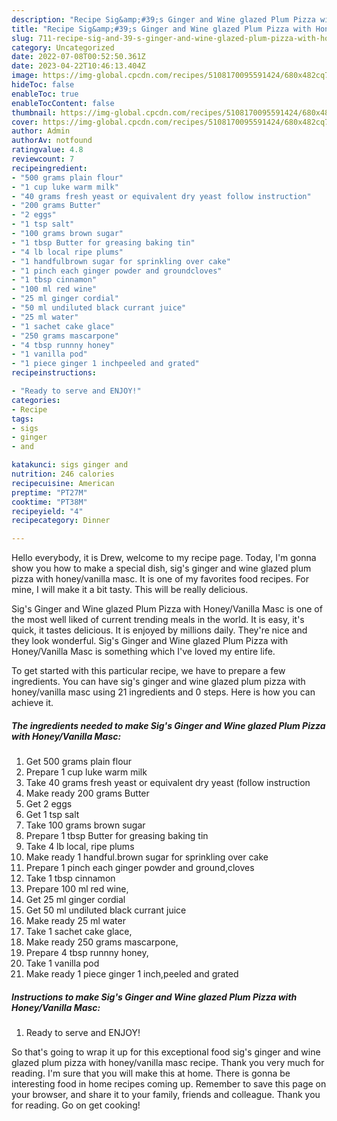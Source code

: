 ```yaml
---
description: "Recipe Sig&amp;#39;s Ginger and Wine glazed Plum Pizza with Honey/Vanilla Masc yang Very Delicious"
title: "Recipe Sig&amp;#39;s Ginger and Wine glazed Plum Pizza with Honey/Vanilla Masc yang Very Delicious"
slug: 711-recipe-sig-and-39-s-ginger-and-wine-glazed-plum-pizza-with-honey-vanilla-masc-yang-very-delicious
category: Uncategorized
date: 2022-07-08T00:52:50.361Z
date: 2023-04-22T10:46:13.404Z
image: https://img-global.cpcdn.com/recipes/5108170095591424/680x482cq70/sigs-ginger-and-wine-glazed-plum-pizza-with-honeyvanilla-masc-recipe-main-photo.jpg
hideToc: false
enableToc: true
enableTocContent: false
thumbnail: https://img-global.cpcdn.com/recipes/5108170095591424/680x482cq70/sigs-ginger-and-wine-glazed-plum-pizza-with-honeyvanilla-masc-recipe-main-photo.jpg
cover: https://img-global.cpcdn.com/recipes/5108170095591424/680x482cq70/sigs-ginger-and-wine-glazed-plum-pizza-with-honeyvanilla-masc-recipe-main-photo.jpg
author: Admin
authorAv: notfound
ratingvalue: 4.8
reviewcount: 7
recipeingredient:
- "500 grams plain flour"
- "1 cup luke warm milk"
- "40 grams fresh yeast or equivalent dry yeast follow instruction"
- "200 grams Butter"
- "2 eggs"
- "1 tsp salt"
- "100 grams brown sugar"
- "1 tbsp Butter for greasing baking tin"
- "4 lb local ripe plums"
- "1 handfulbrown sugar for sprinkling over cake"
- "1 pinch each ginger powder and groundcloves"
- "1 tbsp cinnamon"
- "100 ml red wine"
- "25 ml ginger cordial"
- "50 ml undiluted black currant juice"
- "25 ml water"
- "1 sachet cake glace"
- "250 grams mascarpone"
- "4 tbsp runnny honey"
- "1 vanilla pod"
- "1 piece ginger 1 inchpeeled and grated"
recipeinstructions:

- "Ready to serve and ENJOY!"
categories:
- Recipe
tags:
- sigs
- ginger
- and

katakunci: sigs ginger and 
nutrition: 246 calories
recipecuisine: American
preptime: "PT27M"
cooktime: "PT38M"
recipeyield: "4"
recipecategory: Dinner

---
```



Hello everybody, it is Drew, welcome to my recipe page. Today, I'm gonna show you how to make a special dish, sig&#39;s ginger and wine glazed plum pizza with honey/vanilla masc. It is one of my favorites food recipes. For mine, I will make it a bit tasty. This will be really delicious.



Sig&#39;s Ginger and Wine glazed Plum Pizza with Honey/Vanilla Masc is one of the most well liked of current trending meals in the world. It is easy, it's quick, it tastes delicious. It is enjoyed by millions daily. They're nice and they look wonderful. Sig&#39;s Ginger and Wine glazed Plum Pizza with Honey/Vanilla Masc is something which I've loved my entire life.


To get started with this particular recipe, we have to prepare a few ingredients. You can have sig&#39;s ginger and wine glazed plum pizza with honey/vanilla masc using 21 ingredients and 0 steps. Here is how you can achieve it.

<!--inarticleads1-->

##### The ingredients needed to make Sig&#39;s Ginger and Wine glazed Plum Pizza with Honey/Vanilla Masc:

1. Get 500 grams plain flour
1. Prepare 1 cup luke warm milk
1. Take 40 grams fresh yeast or equivalent dry yeast (follow instruction
1. Make ready 200 grams Butter
1. Get 2 eggs
1. Get 1 tsp salt
1. Take 100 grams brown sugar
1. Prepare 1 tbsp Butter for greasing baking tin
1. Take 4 lb local, ripe plums
1. Make ready 1 handful.brown sugar for sprinkling over cake
1. Prepare 1 pinch each ginger powder and ground,cloves
1. Take 1 tbsp cinnamon
1. Prepare 100 ml red wine,
1. Get 25 ml ginger cordial
1. Get 50 ml undiluted black currant juice
1. Make ready 25 ml water
1. Take 1 sachet cake glace,
1. Make ready 250 grams mascarpone,
1. Prepare 4 tbsp runnny honey,
1. Take 1 vanilla pod
1. Make ready 1 piece ginger 1 inch,peeled and grated




<!--inarticleads2-->

##### Instructions to make Sig&#39;s Ginger and Wine glazed Plum Pizza with Honey/Vanilla Masc:


1. Ready to serve and ENJOY!



So that's going to wrap it up for this exceptional food sig&#39;s ginger and wine glazed plum pizza with honey/vanilla masc recipe. Thank you very much for reading. I'm sure that you will make this at home. There is gonna be interesting food in home recipes coming up. Remember to save this page on your browser, and share it to your family, friends and colleague. Thank you for reading. Go on get cooking!
